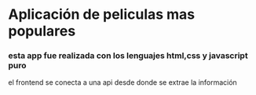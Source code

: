 # Aplicación de peliculas mas populares
### esta app fue realizada con los lenguajes html,css y javascript puro
el frontend se conecta a una api desde donde se extrae la información



